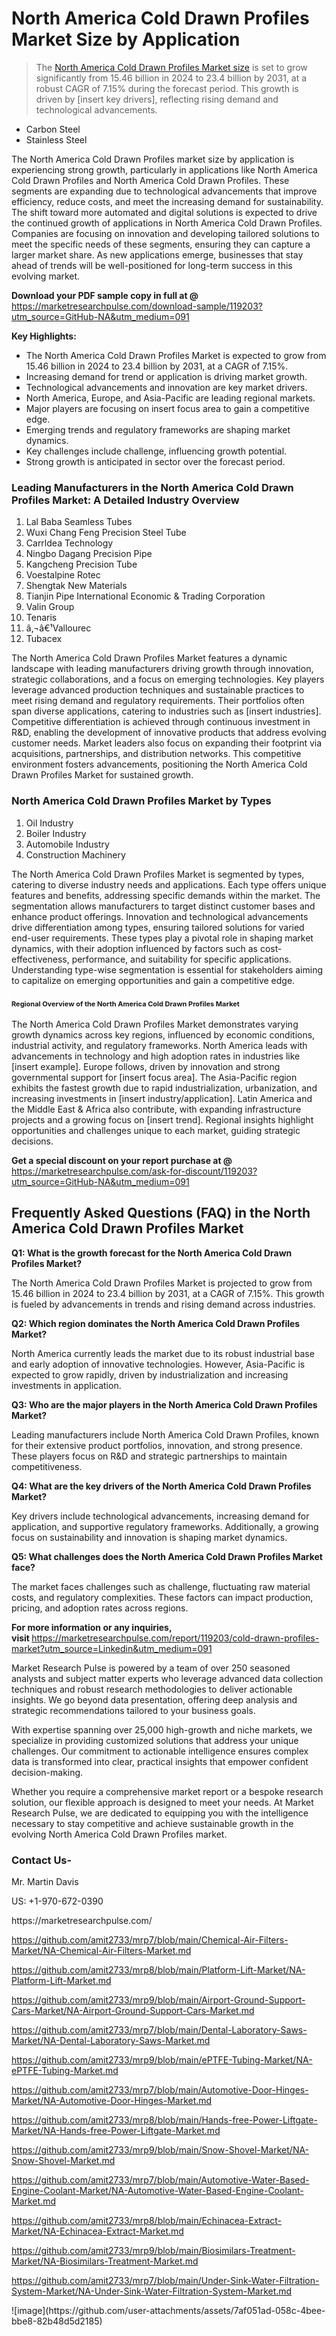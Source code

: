 <h1>North America Cold Drawn Profiles Market&nbsp;Size by Application</h1><blockquote><p>The <a href="https://marketresearchpulse.com/download-sample/119203?utm_source=GitHub-NA&amp;utm_medium=091">North America Cold Drawn Profiles Market size</a> is set to grow significantly from 15.46 billion in 2024 to 23.4 billion by 2031, at a robust CAGR of 7.15% during the forecast period. This growth is driven by [insert key drivers], reflecting rising demand and technological advancements.</p></blockquote><ul><li>Carbon Steel<li> Stainless Steel</li></ul><p>The North America Cold Drawn Profiles market size by application is experiencing strong growth, particularly in applications like North America Cold Drawn Profiles and North America Cold Drawn Profiles. These segments are expanding due to technological advancements that improve efficiency, reduce costs, and meet the increasing demand for sustainability. The shift toward more automated and digital solutions is expected to drive the continued growth of applications in North America Cold Drawn Profiles. Companies are focusing on innovation and developing tailored solutions to meet the specific needs of these segments, ensuring they can capture a larger market share. As new applications emerge, businesses that stay ahead of trends will be well-positioned for long-term success in this evolving market.</p><p><strong>Download your PDF sample copy in full at @ </strong><a href="https://marketresearchpulse.com/download-sample/119203?utm_source=GitHub-NA&amp;utm_medium=091">https://marketresearchpulse.com/download-sample/119203?utm_source=GitHub-NA&amp;utm_medium=091</a></p><p><strong>Key Highlights: </strong></p><ul><li>The North America Cold Drawn Profiles Market is expected to grow from 15.46 billion in 2024 to 23.4 billion by 2031, at a CAGR of 7.15%.</li><li>Increasing demand for trend or application is driving market growth.</li><li>Technological advancements and innovation are key market drivers.</li><li>North America, Europe, and Asia-Pacific are leading regional markets.</li><li>Major players are focusing on insert focus area to gain a competitive edge.</li><li>Emerging trends and regulatory frameworks are shaping market dynamics.</li><li>Key challenges include challenge, influencing growth potential.</li><li>Strong growth is anticipated in sector over the forecast period.</li></ul><h3>Leading Manufacturers in the North America Cold Drawn Profiles Market: A Detailed Industry Overview</h3><ol><li>Lal Baba Seamless Tubes</li><li>Wuxi Chang Feng Precision Steel Tube</li><li>Carrldea Technology</li><li>Ningbo Dagang Precision Pipe</li><li>Kangcheng Precision Tube</li><li>Voestalpine Rotec</li><li>Shengtak New Materials</li><li>Tianjin Pipe International Economic & Trading Corporation</li><li>Valin Group</li><li>Tenaris</li><li>â‚¬â€¹Vallourec</li><li>Tubacex</li></ol><div class="flex max-w-full flex-col flex-grow"><div class="min-h-8 text-message flex w-full flex-col items-end gap-2 whitespace-normal break-words [.text-message+&amp;]:mt-5" dir="auto" data-message-author-role="assistant" data-message-id="fd8432e4-4910-450d-b182-61b7bfb0a01f" data-message-model-slug="gpt-4o"><div class="flex w-full flex-col gap-1 empty:hidden first:pt-[3px]"><div class="markdown prose w-full break-words dark:prose-invert light"><p>The North America Cold Drawn Profiles Market features a dynamic landscape with leading manufacturers driving growth through innovation, strategic collaborations, and a focus on emerging technologies. Key players leverage advanced production techniques and sustainable practices to meet rising demand and regulatory requirements. Their portfolios often span diverse applications, catering to industries such as [insert industries]. Competitive differentiation is achieved through continuous investment in R&amp;D, enabling the development of innovative products that address evolving customer needs. Market leaders also focus on expanding their footprint via acquisitions, partnerships, and distribution networks. This competitive environment fosters advancements, positioning the North America Cold Drawn Profiles Market for sustained growth.</p></div></div></div></div><h3>North America Cold Drawn Profiles Market by Types</h3><ol><li>Oil Industry<li> Boiler Industry<li> Automobile Industry<li> Construction Machinery</li></ol><div class="flex max-w-full flex-col flex-grow"><div class="min-h-8 text-message flex w-full flex-col items-end gap-2 whitespace-normal break-words [.text-message+&amp;]:mt-5" dir="auto" data-message-author-role="assistant" data-message-id="084470be-0bb7-4664-bddf-5156b4f41249" data-message-model-slug="gpt-4o-mini"><div class="flex w-full flex-col gap-1 empty:hidden first:pt-[3px]"><div class="markdown prose w-full break-words dark:prose-invert light"><p>The North America Cold Drawn Profiles Market is segmented by types, catering to diverse industry needs and applications. Each type offers unique features and benefits, addressing specific demands within the market. The segmentation allows manufacturers to target distinct customer bases and enhance product offerings. Innovation and technological advancements drive differentiation among types, ensuring tailored solutions for varied end-user requirements. These types play a pivotal role in shaping market dynamics, with their adoption influenced by factors such as cost-effectiveness, performance, and suitability for specific applications. Understanding type-wise segmentation is essential for stakeholders aiming to capitalize on emerging opportunities and gain a competitive edge.</p></div></div></div></div><h3><span style="font-size: 11px;">Regional Overview of the North America Cold Drawn Profiles Market</span></h3><div class="flex max-w-full flex-col flex-grow"><div class="min-h-8 text-message flex w-full flex-col items-end gap-2 whitespace-normal break-words [.text-message+&amp;]:mt-5" dir="auto" data-message-author-role="assistant" data-message-id="e9038762-ce64-4e30-91c9-9bd413514231" data-message-model-slug="gpt-4o-mini"><div class="flex w-full flex-col gap-1 empty:hidden first:pt-[3px]"><div class="markdown prose w-full break-words dark:prose-invert light"><p>The North America Cold Drawn Profiles Market demonstrates varying growth dynamics across key regions, influenced by economic conditions, industrial activity, and regulatory frameworks. North America leads with advancements in technology and high adoption rates in industries like [insert example]. Europe follows, driven by innovation and strong governmental support for [insert focus area]. The Asia-Pacific region exhibits the fastest growth due to rapid industrialization, urbanization, and increasing investments in [insert industry/application]. Latin America and the Middle East &amp; Africa also contribute, with expanding infrastructure projects and a growing focus on [insert trend]. Regional insights highlight opportunities and challenges unique to each market, guiding strategic decisions.</p></div></div></div></div><p><strong>Get a special discount on your report purchase at @ </strong><a href="https://marketresearchpulse.com/ask-for-discount/119203?utm_source=GitHub-NA&amp;utm_medium=091">https://marketresearchpulse.com/ask-for-discount/119203?utm_source=GitHub-NA&amp;utm_medium=091</a></p><h2>Frequently Asked Questions (FAQ) in the North America Cold Drawn Profiles Market</h2><p><strong>Q1: What is the growth forecast for the North America Cold Drawn Profiles Market?</strong></p><p>The North America Cold Drawn Profiles Market is projected to grow from 15.46 billion in 2024 to 23.4 billion by 2031, at a CAGR of 7.15%. This growth is fueled by advancements in trends and rising demand across industries.</p><p><strong>Q2: Which region dominates the North America Cold Drawn Profiles Market?</strong></p><p>North America currently leads the market due to its robust industrial base and early adoption of innovative technologies. However, Asia-Pacific is expected to grow rapidly, driven by industrialization and increasing investments in application.</p><p><strong>Q3: Who are the major players in the North America Cold Drawn Profiles Market?</strong></p><p>Leading manufacturers include North America Cold Drawn Profiles, known for their extensive product portfolios, innovation, and strong presence. These players focus on R&amp;D and strategic partnerships to maintain competitiveness.</p><p><strong>Q4: What are the key drivers of the North America Cold Drawn Profiles Market?</strong></p><p>Key drivers include technological advancements, increasing demand for application, and supportive regulatory frameworks. Additionally, a growing focus on sustainability and innovation is shaping market dynamics.</p><p><strong>Q5: What challenges does the North America Cold Drawn Profiles Market face?</strong></p><p>The market faces challenges such as challenge, fluctuating raw material costs, and regulatory complexities. These factors can impact production, pricing, and adoption rates across regions.</p><p><strong>For more information or any inquiries, visit&nbsp;</strong><a href="https://marketresearchpulse.com/report/119203/cold-drawn-profiles-market?utm_source=Linkedin&utm_medium=091">https://marketresearchpulse.com/report/119203/cold-drawn-profiles-market?utm_source=Linkedin&utm_medium=091</a></p><p>Market Research Pulse is powered by a team of over 250 seasoned analysts and subject matter experts who leverage advanced data collection techniques and robust research methodologies to deliver actionable insights. We go beyond data presentation, offering deep analysis and strategic recommendations tailored to your business goals.</p><p>With expertise spanning over 25,000 high-growth and niche markets, we specialize in providing customized solutions that address your unique challenges. Our commitment to actionable intelligence ensures complex data is transformed into clear, practical insights that empower confident decision-making.</p><p>Whether you require a comprehensive market report or a bespoke research solution, our flexible approach is designed to meet your needs. At Market Research Pulse, we are dedicated to equipping you with the intelligence necessary to stay competitive and achieve sustainable growth in the evolving North America Cold Drawn Profiles market.</p><h3><strong>Contact Us-</strong></h3><p>Mr. Martin Davis</p><p>US: +1-970-672-0390</p><p>https://marketresearchpulse.com/</p><p><a href="https://github.com/amit2733/mrp7/blob/main/Chemical-Air-Filters-Market/NA-Chemical-Air-Filters-Market.md">https://github.com/amit2733/mrp7/blob/main/Chemical-Air-Filters-Market/NA-Chemical-Air-Filters-Market.md</a></p><p><a href="https://github.com/amit2733/mrp8/blob/main/Platform-Lift-Market/NA-Platform-Lift-Market.md">https://github.com/amit2733/mrp8/blob/main/Platform-Lift-Market/NA-Platform-Lift-Market.md</a></p><p><a href="https://github.com/amit2733/mrp9/blob/main/Airport-Ground-Support-Cars-Market/NA-Airport-Ground-Support-Cars-Market.md">https://github.com/amit2733/mrp9/blob/main/Airport-Ground-Support-Cars-Market/NA-Airport-Ground-Support-Cars-Market.md</a></p><p><a href="https://github.com/amit2733/mrp7/blob/main/Dental-Laboratory-Saws-Market/NA-Dental-Laboratory-Saws-Market.md">https://github.com/amit2733/mrp7/blob/main/Dental-Laboratory-Saws-Market/NA-Dental-Laboratory-Saws-Market.md</a></p><p><a href="https://github.com/amit2733/mrp9/blob/main/ePTFE-Tubing-Market/NA-ePTFE-Tubing-Market.md">https://github.com/amit2733/mrp9/blob/main/ePTFE-Tubing-Market/NA-ePTFE-Tubing-Market.md</a></p><p><a href="https://github.com/amit2733/mrp7/blob/main/Automotive-Door-Hinges-Market/NA-Automotive-Door-Hinges-Market.md">https://github.com/amit2733/mrp7/blob/main/Automotive-Door-Hinges-Market/NA-Automotive-Door-Hinges-Market.md</a></p><p><a href="https://github.com/amit2733/mrp8/blob/main/Hands-free-Power-Liftgate-Market/NA-Hands-free-Power-Liftgate-Market.md">https://github.com/amit2733/mrp8/blob/main/Hands-free-Power-Liftgate-Market/NA-Hands-free-Power-Liftgate-Market.md</a></p><p><a href="https://github.com/amit2733/mrp9/blob/main/Snow-Shovel-Market/NA-Snow-Shovel-Market.md">https://github.com/amit2733/mrp9/blob/main/Snow-Shovel-Market/NA-Snow-Shovel-Market.md</a></p><p><a href="https://github.com/amit2733/mrp7/blob/main/Automotive-Water-Based-Engine-Coolant-Market/NA-Automotive-Water-Based-Engine-Coolant-Market.md">https://github.com/amit2733/mrp7/blob/main/Automotive-Water-Based-Engine-Coolant-Market/NA-Automotive-Water-Based-Engine-Coolant-Market.md</a></p><p><a href="https://github.com/amit2733/mrp8/blob/main/Echinacea-Extract-Market/NA-Echinacea-Extract-Market.md">https://github.com/amit2733/mrp8/blob/main/Echinacea-Extract-Market/NA-Echinacea-Extract-Market.md</a></p><p><a href="https://github.com/amit2733/mrp9/blob/main/Biosimilars-Treatment-Market/NA-Biosimilars-Treatment-Market.md">https://github.com/amit2733/mrp9/blob/main/Biosimilars-Treatment-Market/NA-Biosimilars-Treatment-Market.md</a></p><p><a href="https://github.com/amit2733/mrp7/blob/main/Under-Sink-Water-Filtration-System-Market/NA-Under-Sink-Water-Filtration-System-Market.md">https://github.com/amit2733/mrp7/blob/main/Under-Sink-Water-Filtration-System-Market/NA-Under-Sink-Water-Filtration-System-Market.md</a></p>
![image](https://github.com/user-attachments/assets/7af051ad-058c-4bee-bbe8-82b48d5d2185)
